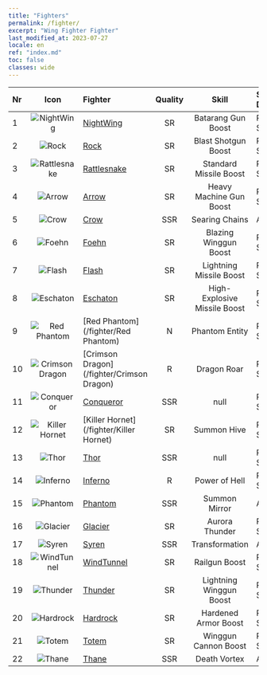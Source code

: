 ```yaml
---
title: "Fighters"
permalink: /fighter/
excerpt: "Wing Fighter Fighter"
last_modified_at: 2023-07-27
locale: en
ref: "index.md"
toc: false
classes: wide
---
```


  |  Nr | Icon | Fighter | Quality | Skill | Skill Description |
  |:----|:----:|:----------|:-------:|:-----:|:------------------|
  | 1 | ![NightWing](/images/ship/fj_img11_p.png) | [NightWing](/fighter/NightWing) | SR | Batarang Gun Boost | Passive Skill |
  | 2 | ![Rock](/images/ship/fj_img12_p.png) | [Rock](/fighter/Rock) | SR | Blast Shotgun Boost | Passive Skill |
  | 3 | ![Rattlesnake](/images/ship/fj_img13_p.png) | [Rattlesnake](/fighter/Rattlesnake) | SR | Standard Missile Boost | Passive Skill |
  | 4 | ![Arrow](/images/ship/fj_img14_p.png) | [Arrow](/fighter/Arrow) | SR | Heavy Machine Gun Boost | Passive Skill |
  | 5 | ![Crow](/images/ship/fj_img16_p.png) | [Crow](/fighter/Crow) | SSR | Searing Chains | Active Skill |
  | 6 | ![Foehn](/images/ship/fj_img17_p.png) | [Foehn](/fighter/Foehn) | SR | Blazing Winggun Boost | Passive Skill |
  | 7 | ![Flash](/images/ship/fj_img18_p.png) | [Flash](/fighter/Flash) | SR | Lightning Missile Boost | Passive Skill |
  | 8 | ![Eschaton](/images/ship/fj_img19_p.png) | [Eschaton](/fighter/Eschaton) | SR | High-Explosive Missile Boost | Passive Skill |
  | 9 | ![Red Phantom](/images/ship/fj_img1_p.png) | [Red Phantom](/fighter/Red Phantom) | N | Phantom Entity | Passive Skill |
  | 10 | ![Crimson Dragon](/images/ship/fj_img2_p.png) | [Crimson Dragon](/fighter/Crimson Dragon) | R | Dragon Roar | Passive Skill |
  | 11 | ![Conqueror](/images/ship/fj_img101_p.png) | [Conqueror](/fighter/Conqueror) | SSR | null | Passive Skill |
  | 12 | ![Killer Hornet](/images/ship/fj_img3_p.png) | [Killer Hornet](/fighter/Killer Hornet) | SR | Summon Hive | Passive Skill |
  | 13 | ![Thor](/images/ship/fj_img102_p.png) | [Thor](/fighter/Thor) | SSR | null | Passive Skill |
  | 14 | ![Inferno](/images/ship/fj_img4_p.png) | [Inferno](/fighter/Inferno) | R | Power of Hell | Passive Skill |
  | 15 | ![Phantom](/images/ship/fj_img5_p.png) | [Phantom](/fighter/Phantom) | SSR | Summon Mirror | Active Skill |
  | 16 | ![Glacier](/images/ship/fj_img6_p.png) | [Glacier](/fighter/Glacier) | SR | Aurora Thunder | Passive Skill |
  | 17 | ![Syren](/images/ship/fj_img7_p.png) | [Syren](/fighter/Syren) | SSR | Transformation | Active Skill |
  | 18 | ![WindTunnel](/images/ship/fj_img8_p.png) | [WindTunnel](/fighter/WindTunnel) | SR | Railgun Boost | Passive Skill |
  | 19 | ![Thunder](/images/ship/fj_img9_p.png) | [Thunder](/fighter/Thunder) | SR | Lightning Winggun Boost | Passive Skill |
  | 20 | ![Hardrock](/images/ship/fj_img20_p.png) | [Hardrock](/fighter/Hardrock) | SR | Hardened Armor Boost | Passive Skill |
  | 21 | ![Totem](/images/ship/fj_img10_p.png) | [Totem](/fighter/Totem) | SR | Winggun Cannon Boost | Passive Skill |
  | 22 | ![Thane](/images/ship/fj_img21_p.png) | [Thane](/fighter/Thane) | SSR | Death Vortex | Active Skill |
